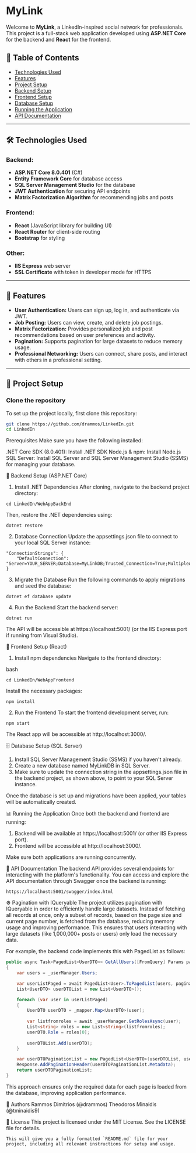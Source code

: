 # MyLink

Welcome to **MyLink**, a LinkedIn-inspired social network for professionals. This project is a full-stack web application developed using **ASP.NET Core** for the backend and **React** for the frontend.

## 📖 Table of Contents
- [Technologies Used](#technologies-used)
- [Features](#features)
- [Project Setup](#project-setup)
- [Backend Setup](#backend-setup)
- [Frontend Setup](#frontend-setup)
- [Database Setup](#database-setup)
- [Running the Application](#running-the-application)
- [API Documentation](#api-documentation)

---

## 🛠️ Technologies Used

### Backend:
- **ASP.NET Core 8.0.401** (C#)
- **Entity Framework Core** for database access
- **SQL Server Management Studio** for the database
- **JWT Authentication** for securing API endpoints
- **Matrix Factorization Algorithm** for recommending jobs and posts

### Frontend:
- **React** (JavaScript library for building UI)
- **React Router** for client-side routing
- **Bootstrap** for styling

### Other:
- **IIS Express** web server
- **SSL Certificate** with token in developer mode for HTTPS

---

## 📑 Features

- **User Authentication:** Users can sign up, log in, and authenticate via JWT.
- **Job Posting:** Users can view, create, and delete job postings.
- **Matrix Factorization:** Provides personalized job and post recommendations based on user preferences and activity.
- **Pagination:** Supports pagination for large datasets to reduce memory usage.
- **Professional Networking:** Users can connect, share posts, and interact with others in a professional setting.

---

## 🚀 Project Setup

### Clone the repository

To set up the project locally, first clone this repository:

```bash
git clone https://github.com/drammos/LinkedIn.git
cd LinkedIn
```

Prerequisites
Make sure you have the following installed:

.NET Core SDK (8.0.401): Install .NET SDK
Node.js & npm: Install Node.js
SQL Server: Install SQL Server and SQL Server Management Studio (SSMS) for managing your database.

🔧 Backend Setup (ASP.NET Core)
1. Install .NET Dependencies
After cloning, navigate to the backend project directory:

```
cd LinkedIn/WebAppBackEnd
```

Then, restore the .NET dependencies using:

```
dotnet restore
```

2. Database Connection
Update the appsettings.json file to connect to your local SQL Server instance:

```
"ConnectionStrings": {
    "DefaultConnection": "Server=YOUR_SERVER;Database=MyLinkDB;Trusted_Connection=True;MultipleActiveResultSets=true"
}
```

3. Migrate the Database
Run the following commands to apply migrations and seed the database:

```
dotnet ef database update
```

4. Run the Backend
Start the backend server:

```
dotnet run
```

The API will be accessible at https://localhost:5001/ (or the IIS Express port if running from Visual Studio).


🎨 Frontend Setup (React)
1. Install npm dependencies
Navigate to the frontend directory:

bash
```
cd LinkedIn/WebAppFrontend
```

Install the necessary packages:
```
npm install
```

2. Run the Frontend
To start the frontend development server, run:

```
npm start
```
The React app will be accessible at http://localhost:3000/.

🗄️ Database Setup (SQL Server)
1. Install SQL Server Management Studio (SSMS) if you haven't already.
2. Create a new database named MyLinkDB in SQL Server.
3. Make sure to update the connection string in the appsettings.json file in the backend project, as shown above, to point to your SQL Server instance.

Once the database is set up and migrations have been applied, your tables will be automatically created.


📊 Running the Application
Once both the backend and frontend are running:

1. Backend will be available at https://localhost:5001/ (or other IIS Express port).
2. Frontend will be accessible at http://localhost:3000/.

Make sure both applications are running concurrently.

📜 API Documentation
The backend API provides several endpoints for interacting with the platform's functionality. You can access and explore the API documentation through Swagger once the backend is running:

```
https://localhost:5001/swagger/index.html
```


⚙️ Pagination with IQueryable
The project utilizes pagination with IQueryable in order to efficiently handle large datasets. Instead of fetching all records at once, only a subset of records, based on the page size and current page number, is fetched from the database, reducing memory usage and improving performance. This ensures that users interacting with large datasets (like 1,000,000+ posts or users) only load the necessary data.

For example, the backend code implements this with PagedList<T> as follows:


```csharp
public async Task<PagedList<UserDTO>> GetAllUsers([FromQuery] Params paginationParams)
{
    var users = _userManager.Users;

    var userListPaged = await PagedList<User>.ToPagedList(users, paginationParams.PageNumber, paginationParams.PageSize);
    List<UserDTO> userDTOList = new List<UserDTO>();

    foreach (var user in userListPaged)
    {
        UserDTO userDTO = _mapper.Map<UserDTO>(user);
        
        var listfromroles = await _userManager.GetRolesAsync(user);
        List<string> roles = new List<string>(listfromroles);
        userDTO.Role = roles[0];
        
        userDTOList.Add(userDTO);
    }

    var userDTOPaginationList = new PagedList<UserDTO>(userDTOList, userListPaged.Metadata.TotalCount, userListPaged.Metadata.CurrentPage, userListPaged.Metadata.PageSize);
    Response.AddPaginationHeader(userDTOPaginationList.Metadata);
    return userDTOPaginationList;
}

```

This approach ensures only the required data for each page is loaded from the database, improving application performance.

👤 Authors
Rammos Dimitrios (@drammos)
Theodoros Minaidis (@tminaidis9)

📄 License
This project is licensed under the MIT License. See the LICENSE file for details.

```
This will give you a fully formatted `README.md` file for your project, including all relevant instructions for setup and usage.
```
